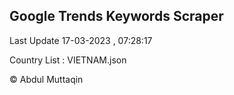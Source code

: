 

## Google Trends Keywords Scraper 
 
Last Update 17-03-2023 , 07:28:17

Country List :
VIETNAM.json



© Abdul Muttaqin 
